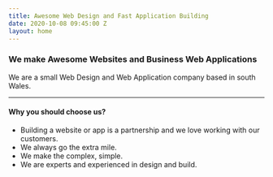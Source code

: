 ```yaml
---
title: Awesome Web Design and Fast Application Building
date: 2020-10-08 09:45:00 Z
layout: home
---
```


### We make Awesome Websites and Business Web Applications

We are a small Web Design and Web Application company based in south Wales.
 
<hr>

#### Why you should choose us?

* Building a website or app is a partnership and we love working with our customers.
* We always go the extra mile.
* We make the complex, simple.
* We are experts and experienced in design and build.